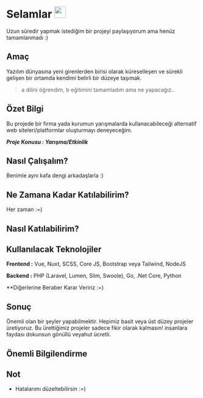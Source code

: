 # Selamlar <img src="hi.gif" width="30px">

Uzun süredir yapmak istediğim bir projeyi paylaşıyorum ama henüz tamamlanmadı :) 


## Amaç

Yazılım dünyasına yeni girenlerden birisi olarak küreselleşen ve sürekli gelişen bir ortamda kendimi belirli bir düzeye taşımak. 
    
> a dilini öğrendim, b eğitimini tamamladım ama ne yapacağız..




## Özet Bilgi

Bu projede bir firma yada kurumun yarışmalarda kullanacabileceği alternatif web siteleri/platformlar oluşturmayı deneyeceğim. 

***Proje Konusu : Yarışma/Etkinlik***


## Nasıl Çalışalım?

Benimle aynı kafa dengi arkadaşlarla :)


## Ne Zamana Kadar Katılabilirim?

Her zaman :=)


## Nasıl Katılabilirim?



## Kullanılacak Teknolojiler



**Frontend :** Vue, Nuxt, SCSS, Core JS, Bootstrap veya Tailwind, NodeJS

**Backend :** PHP (Laravel, Lumen, Slim, Swoole), Go, .Net Core, Python

**Diğerlerine Beraber Karar Veririz :=)


## Sonuç

Önemli olan bir şeyler yapabilmektir. Hepimiz basit veya üst düzey projeler üretiyoruz. Bu ürettiğimiz projeler sadece fikir olarak kalmasın! insanlara faydası dokunsun gönüllü veyahut ücretli.



## Önemli Bilgilendirme


## Not

- Hatalarımı düzeltebilirsin :=)
